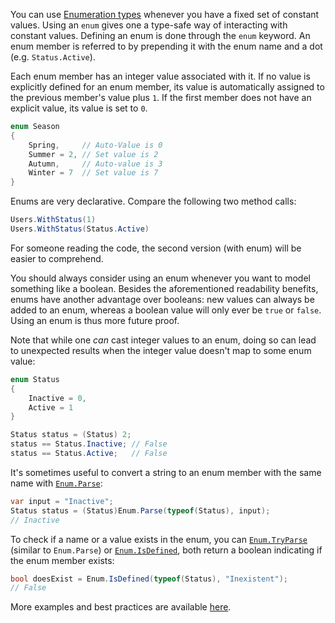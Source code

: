 You can use [Enumeration types][enumeration types] whenever you have a fixed set of constant values. Using an `enum` gives one a type-safe way of interacting with constant values. Defining an enum is done through the `enum` keyword. An enum member is referred to by prepending it with the enum name and a dot (e.g. `Status.Active`).

Each enum member has an integer value associated with it. If no value is explicitly defined for an enum member, its value is automatically assigned to the previous member's value plus `1`. If the first member does not have an explicit value, its value is set to `0`.

```csharp
enum Season
{
    Spring,     // Auto-Value is 0
    Summer = 2, // Set value is 2
    Autumn,     // Auto-value is 3
    Winter = 7  // Set value is 7
}
```

Enums are very declarative. Compare the following two method calls:

```csharp
Users.WithStatus(1)
Users.WithStatus(Status.Active)
```

For someone reading the code, the second version (with enum) will be easier to comprehend.

You should always consider using an enum whenever you want to model something like a boolean. Besides the aforementioned readability benefits, enums have another advantage over booleans: new values can always be added to an enum, whereas a boolean value will only ever be `true` or `false`. Using an enum is thus more future proof.

Note that while one _can_ cast integer values to an enum, doing so can lead to unexpected results when the integer value doesn't map to some enum value:

```csharp
enum Status
{
    Inactive = 0,
    Active = 1
}

Status status = (Status) 2;
status == Status.Inactive; // False
status == Status.Active;   // False
```

It's sometimes useful to convert a string to an enum member with the same name with [`Enum.Parse`][enum parse]:

```csharp
var input = "Inactive";
Status status = (Status)Enum.Parse(typeof(Status), input);
// Inactive
```

To check if a name or a value exists in the enum, you can [`Enum.TryParse`][enum tryparse] (similar to `Enum.Parse`) or [`Enum.IsDefined`][enum isdefined], both return a boolean indicating if the enum member exists:

```csharp
bool doesExist = Enum.IsDefined(typeof(Status), "Inexistent");
// False
```

More examples and best practices are available [here][enum example].

[enumeration types]: https://docs.microsoft.com/en-us/dotnet/csharp/language-reference/builtin-types/enum
[enum parse]: https://docs.microsoft.com/en-us/dotnet/api/system.enum.parse?view=net-5.0
[enum tryparse]: https://docs.microsoft.com/en-us/dotnet/api/system.enum.tryparse?view=net-5.0
[enum isdefined]: https://docs.microsoft.com/en-us/dotnet/api/system.enum.isdefined?view=net-5.0
[enum example]: https://docs.microsoft.com/en-us/dotnet/api/system.enum?view=net-5.0#examples
